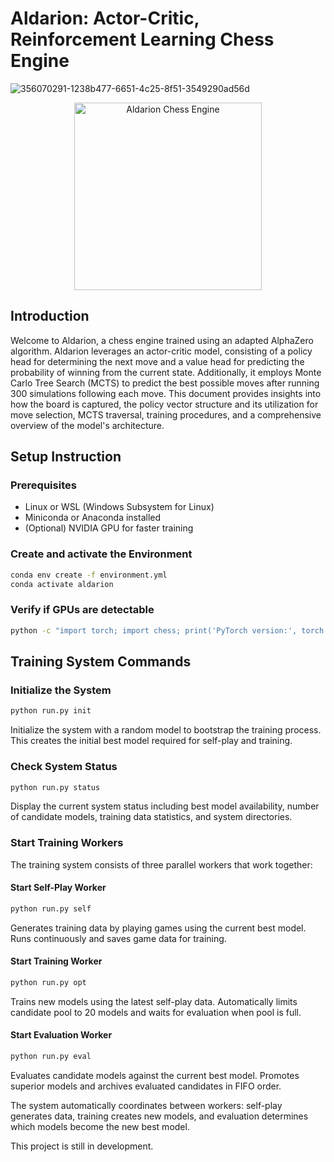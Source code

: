 # Aldarion: Actor-Critic, Reinforcement Learning Chess Engine

![356070291-1238b477-6651-4c25-8f51-3549290ad56d](https://github.com/user-attachments/assets/4a488daa-3fcf-4bdf-b92b-101eabec0b58)



<p align="center">
  <img src="https://github.com/Tomasdfgh/Aldarion-A2C-Chess-Engine/assets/86145397/44381ed4-ac65-4c96-8513-901336e4223c" alt="Aldarion Chess Engine" width="300">
</p>

## Introduction

Welcome to Aldarion, a chess engine trained using an adapted AlphaZero algorithm. Aldarion leverages an actor-critic model, consisting of a policy head for determining the next move and a value head for predicting the probability of winning from the current state. Additionally, it employs Monte Carlo Tree Search (MCTS) to predict the best possible moves after running 300 simulations following each move. This document provides insights into how the board is captured, the policy vector structure and its utilization for move selection, MCTS traversal, training procedures, and a comprehensive overview of the model's architecture.

## Setup Instruction

### Prerequisites
- Linux or WSL (Windows Subsystem for Linux)
- Miniconda or Anaconda installed
- (Optional) NVIDIA GPU for faster training

### Create and activate the Environment
```bash
conda env create -f environment.yml
conda activate aldarion
```

### Verify if GPUs are detectable
```bash
python -c "import torch; import chess; print('PyTorch version:', torch.__version__); print('CUDA available:', torch.cuda.is_available())"
```

## Training System Commands

### Initialize the System

```bash
python run.py init
```

Initialize the system with a random model to bootstrap the training process. This creates the initial best model required for self-play and training.

### Check System Status

```bash
python run.py status
```

Display the current system status including best model availability, number of candidate models, training data statistics, and system directories.

### Start Training Workers

The training system consists of three parallel workers that work together:

#### Start Self-Play Worker
```bash
python run.py self
```

Generates training data by playing games using the current best model. Runs continuously and saves game data for training.

#### Start Training Worker
```bash
python run.py opt
```

Trains new models using the latest self-play data. Automatically limits candidate pool to 20 models and waits for evaluation when pool is full.

#### Start Evaluation Worker
```bash
python run.py eval
```

Evaluates candidate models against the current best model. Promotes superior models and archives evaluated candidates in FIFO order.

The system automatically coordinates between workers: self-play generates data, training creates new models, and evaluation determines which models become the new best model.

This project is still in development.

